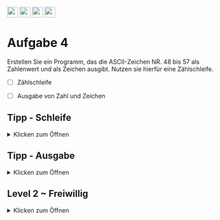 <a href="https://github.com/hshf1/VorlesungC/discussions"><img src="https://img.shields.io/badge/Allgemein-Q%26A-informational?logo=github" height="25"/></a>
<a href="https://github.com/hshf1/VorlesungC/discussions/categories/02_übungsaufgaben"><img src="https://img.shields.io/badge/Übungsaufgaben-Q%26A-informational?logo=c" height="25"/></a>
<a href="https://github.com/hshf1/VorlesungC/discussions/9"><img src="https://img.shields.io/badge/Aufgabe_bewerten-success?logo=c" height="25"/></a>
<a href="https://moodle.hs-hannover.de/course/view.php?id=20754"><img src="https://img.shields.io/badge/LearnerLab-orange?logo=c" height="25"/></a>

# Aufgabe 4

Erstellen Sie ein Programm, das die ASCII-Zeichen NR. 48 bis 57 als Zahlenwert und als Zeichen ausgibt.
Nutzen sie hierfür eine Zählschleife.

- [ ] Zählschleife
- [ ] Ausgabe von Zahl und Zeichen



## Tipp - Schleife
<details>
<summary>Klicken zum Öffnen</summary>
  
   Schreibe Sie eine Schleife, welche von 48 bis 57 hochzählt.
  Sie können eine ```for``` oder eine ```while``` Schleife verwenden. 
 
  
</details>


## Tipp - Ausgabe
<details>
<summary>Klicken zum Öffnen</summary>

Die Ausgabe kann in der Schleife ausgeführt werden.
Mit dem passenden Datentypen reicht eine Variable für Zahl und Zeichen bei der Ausgabe.
  
  ### Tipp
<details>
<summary>Klicken zum Öffnen</summary>
    
  Versuchen Sie es mal mit einem ```char```
    
  </details> 
</details>


## Level 2 ~ Freiwillig
<details>
<summary>Klicken zum Öffnen</summary>
  
  1) Erweitern Sie ihr Programm so, dass auch die Buchstaben von A bis Z nach dem selben Prinzip ausgegeben werden.
  
  2) Versuchen Sie das Programm so umzuschreiben, dass die Ausgabe mit dem Buchstaben "Z" beginnt und mit "A"aufhört.
  </details>

